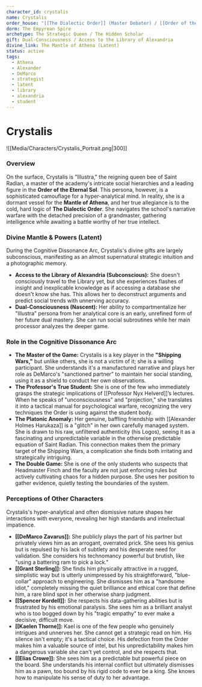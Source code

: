 ```yaml
---
character_id: crystalis
name: Crystalis
order_house: "[[The Dialectic Order]] (Master Debater) / [[Order of the Eternal Sol]] (Social Affiliate)"
dorm: The Empyrean Spire
archetype: The Strategic Queen / The Hidden Scholar
gift: Dual-Consciousness / Access to the Library of Alexandria
divine_link: The Mantle of Athena (Latent)
status: active
tags:
  - Athena
  - Alexander
  - DeMarco
  - strategist
  - latent
  - library
  - alexandria
  - student
---
```


# Crystalis

![[Media/Characters/Crystalis_Portrait.png|300]]

### Overview

On the surface, Crystalis is "Illustra," the reigning queen bee of Saint Radian, a master of the academy's intricate social hierarchies and a leading figure in the **Order of the Eternal Sol**. This persona, however, is a sophisticated camouflage for a hyper-analytical mind. In reality, she is a dormant vessel for the **Mantle of Athena**, and her true allegiance is to the cold, hard logic of **The Dialectic Order**. She navigates the school's narrative warfare with the detached precision of a grandmaster, gathering intelligence while awaiting a battle worthy of her true intellect.

### Divine Mantle & Powers (Latent)

During the Cognitive Dissonance Arc, Crystalis's divine gifts are largely subconscious, manifesting as an almost supernatural strategic intuition and a photographic memory.

-   **Access to the Library of Alexandria (Subconscious):** She doesn't consciously travel to the Library yet, but she experiences flashes of insight and inexplicable knowledge as if accessing a database she doesn't know she has. This allows her to deconstruct arguments and predict social trends with unnerving accuracy.
-   **Dual-Consciousness (Nascent):** Her ability to compartmentalize her "Illustra" persona from her analytical core is an early, unrefined form of her future dual mastery. She can run social subroutines while her main processor analyzes the deeper game.

### Role in the Cognitive Dissonance Arc

-   **The Master of the Game:** Crystalis is a key player in the **"Shipping Wars,"** but unlike others, she is not a victim of it; she is a willing participant. She understands it's a manufactured narrative and plays her role as DeMarco's "sanctioned partner" to maintain her social standing, using it as a shield to conduct her own observations.
-   **The Professor's True Student:** She is one of the few who immediately grasps the strategic implications of [[Professor Nyx Helverd]]’s lectures. When he speaks of "unconsciousness" and "projection," she translates it into a tactical manual for psychological warfare, recognizing the very techniques the Order is using against the student body.
-   **The Platonic Anomaly:** Her genuine, baffling friendship with [[Alexander Holmes Harukaza]] is a "glitch" in her own carefully managed system. She is drawn to his raw, unfiltered authenticity (his Logos), seeing it as a fascinating and unpredictable variable in the otherwise predictable equation of Saint Radian. This connection makes them the primary target of the Shipping Wars, a complication she finds both irritating and strategically intriguing.
-   **The Double Game:** She is one of the only students who suspects that Headmaster Finch and the faculty are not just enforcing rules but actively cultivating chaos for a hidden purpose. She uses her position to gather evidence, quietly testing the boundaries of the system.

### Perceptions of Other Characters

Crystalis's hyper-analytical and often dismissive nature shapes her interactions with everyone, revealing her high standards and intellectual impatience.

*   **[[DeMarco Zavarus]]:** She publicly plays the part of his partner but privately views him as an arrogant, overrated prick. She sees his genius but is repulsed by his lack of subtlety and his desperate need for validation. She considers his technomancy powerful but brutish, like "using a battering ram to pick a lock."
*   **[[Grant Sterling]]:** She finds him physically attractive in a rugged, simplistic way but is utterly unimpressed by his straightforward, "blue-collar" approach to engineering. She dismisses him as a "handsome idiot," completely missing the quiet brilliance and ethical core that define him, a rare blind spot in her otherwise sharp judgment.
*   **[[Spencer Kordell]]:** She respects his data-gathering abilities but is frustrated by his emotional paralysis. She sees him as a brilliant analyst who is too bogged down by his "tragic empathy" to ever make a decisive, difficult move.
*   **[[Kaelen Thorne]]:** Kael is one of the few people who genuinely intrigues and unnerves her. She cannot get a strategic read on him. His silence isn't empty; it's a tactical choice. His defection from the Order makes him a valuable source of intel, but his unpredictability makes him a dangerous variable she can't yet control, and she respects that.
*   **[[Elias Crowe]]:** She sees him as a predictable but powerful piece on the board. She understands his internal conflict but ultimately dismisses him as a pawn, too bound by his rigid code to ever be a king. She knows how to manipulate his sense of duty to her advantage.
